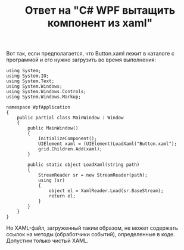 ﻿---
title: "Ответ на \"C# WPF вытащить компонент из xaml\""
se.owner.user_id: 240512
se.owner.display_name: "MSDN.WhiteKnight"
se.owner.link: "https://ru.stackoverflow.com/users/240512/msdn-whiteknight"
se.answer_id: 1031985
se.question_id: 1031953
se.post_type: answer
se.is_accepted: True
---
<p>Вот так, если предполагается, что Button.xaml лежит в каталоге с программой и его нужно загрузить во время выполнения:</p>

<pre><code>using System;
using System.IO;
using System.Text;
using System.Windows;
using System.Windows.Controls;
using System.Windows.Markup;

namespace WpfApplication
{
    public partial class MainWindow : Window
    {       
        public MainWindow()
        {
            InitializeComponent();
            UIElement xaml = (UIElement)LoadXaml("Button.xaml");
            grid.Children.Add(xaml);
        }

        public static object LoadXaml(string path)
        {
            StreamReader sr = new StreamReader(path);
            using (sr)
            {
                object el = XamlReader.Load(sr.BaseStream);
                return el;
            }
        }
    }
}
</code></pre>

<p>Но XAML-файл, загруженный таким образом, не может содержать ссылок на методы (обработчики событий), определенные в коде. Допустим только чистый XAML.</p>
